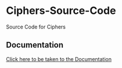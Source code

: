 # Ciphers-Source-Code
Source Code for Ciphers

## Documentation
[Click here to be taken to the Documentation](https://github.com/c1ph3r-dev/Ciphers-Source-Code/blob/main/Documentation.md)
